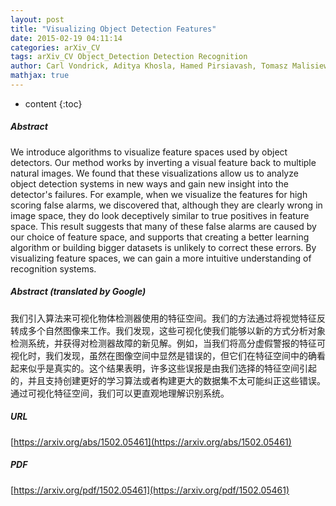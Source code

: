 ```yaml
---
layout: post
title: "Visualizing Object Detection Features"
date: 2015-02-19 04:11:14
categories: arXiv_CV
tags: arXiv_CV Object_Detection Detection Recognition
author: Carl Vondrick, Aditya Khosla, Hamed Pirsiavash, Tomasz Malisiewicz, Antonio Torralba
mathjax: true
---
```


* content
{:toc}

##### Abstract
We introduce algorithms to visualize feature spaces used by object detectors. Our method works by inverting a visual feature back to multiple natural images. We found that these visualizations allow us to analyze object detection systems in new ways and gain new insight into the detector's failures. For example, when we visualize the features for high scoring false alarms, we discovered that, although they are clearly wrong in image space, they do look deceptively similar to true positives in feature space. This result suggests that many of these false alarms are caused by our choice of feature space, and supports that creating a better learning algorithm or building bigger datasets is unlikely to correct these errors. By visualizing feature spaces, we can gain a more intuitive understanding of recognition systems.

##### Abstract (translated by Google)
我们引入算法来可视化物体检测器使用的特征空间。我们的方法通过将视觉特征反转成多个自然图像来工作。我们发现，这些可视化使我们能够以新的方式分析对象检测系统，并获得对检测器故障的新见解。例如，当我们将高分虚假警报的特征可视化时，我们发现，虽然在图像空间中显然是错误的，但它们在特征空间中的确看起来似乎是真实的。这个结果表明，许多这些误报是由我们选择的特征空间引起的，并且支持创建更好的学习算法或者构建更大的数据集不太可能纠正这些错误。通过可视化特征空间，我们可以更直观地理解识别系统。

##### URL
[https://arxiv.org/abs/1502.05461](https://arxiv.org/abs/1502.05461)

##### PDF
[https://arxiv.org/pdf/1502.05461](https://arxiv.org/pdf/1502.05461)

